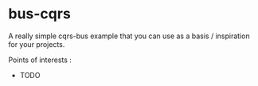 # bus-cqrs

A really simple cqrs-bus example that you can use as a basis / inspiration for your projects.

Points of interests :

- TODO
